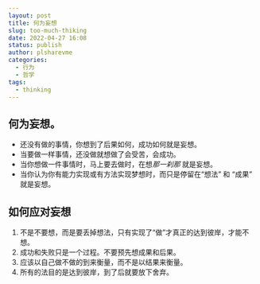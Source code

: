 ```yaml
---
layout: post
title: 何为妄想
slug: too-much-thiking
date: 2022-04-27 16:08
status: publish
author: plsharevme
categories: 
  - 行为
  - 哲学
tags: 
  - thinking
---
```


## 何为妄想。

- 还没有做的事情，你想到了后果如何，成功如何就是妄想。
- 当要做一样事情，还没做就想做了会受苦，会成功。
- 当你想做一件事情时，马上要去做时，在想*那一刹那* 就是妄想。
- 当你认为你有能力实现或有方法实现梦想时，而只是停留在“想法” 和 “成果” 就是妄想。

## 如何应对妄想

1. 不是不要想，而是要丢掉想法，只有实现了“做”才真正的达到彼岸，才能不想。
2. 成功和失败只是一个过程。不要预先想成果和后果。
3. 应该以自己做不做的到来衡量，而不是以结果来衡量。
4. 所有的法目的是达到彼岸，到了后就要放下舍弃。
